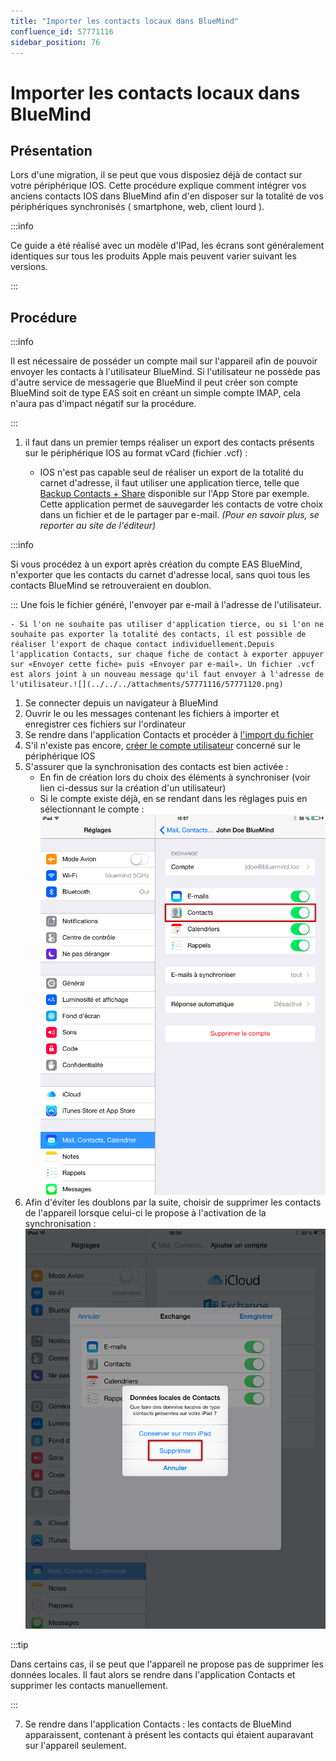 ```yaml
---
title: "Importer les contacts locaux dans BlueMind"
confluence_id: 57771116
sidebar_position: 76
---
```

# Importer les contacts locaux dans BlueMind

## Présentation

Lors d'une migration, il se peut que vous disposiez déjà de contact sur votre périphérique IOS. Cette procédure explique comment intégrer vos anciens contacts IOS dans BlueMind afin d'en disposer sur la totalité de vos périphériques synchronisés ( smartphone, web, client lourd ).

:::info

Ce guide a été réalisé avec un modèle d'IPad, les écrans sont généralement identiques sur tous les produits Apple mais peuvent varier suivant les versions.

:::

## Procédure


:::info

Il est nécessaire de posséder un compte mail sur l'appareil afin de pouvoir envoyer les contacts à l'utilisateur BlueMind. Si l'utilisateur ne possède pas d'autre service de messagerie que BlueMind il peut créer son compte BlueMind soit de type EAS soit en créant un simple compte IMAP, cela n'aura pas d'impact négatif sur la procédure.

:::

1. il faut dans un premier temps réaliser un export des contacts présents sur le périphérique IOS au format vCard (fichier .vcf) :


    - IOS n'est pas capable seul de réaliser un export de la totalité du carnet d'adresse, il faut utiliser une application tierce, telle que [Backup Contacts + Share](https://itunes.apple.com/us/app/backup-contacts-+-share/id486537944?mt=8&ign-mpt=uo%3D4) disponible sur l'App Store par exemple.
Cette application permet de sauvegarder les contacts de votre choix dans un fichier et de le partager par e-mail. *(Pour en savoir plus, se reporter au site de l'éditeur)*

:::info

Si vous procédez à un export après création du compte EAS BlueMind, n'exporter que les contacts du carnet d'adresse local, sans quoi tous les contacts BlueMind se retrouveraient en doublon.

:::
Une fois le fichier généré, l'envoyer par e-mail à l'adresse de l'utilisateur.


    - Si l'on ne souhaite pas utiliser d'application tierce, ou si l'on ne souhaite pas exporter la totalité des contacts, il est possible de réaliser l'export de chaque contact individuellement.Depuis l'application Contacts, sur chaque fiche de contact à exporter appuyer sur «Envoyer cette fiche» puis «Envoyer par e-mail». Un fichier .vcf est alors joint à un nouveau message qu'il faut envoyer à l'adresse de l'utilisateur.![](../../../attachments/57771116/57771120.png)
1. Se connecter depuis un navigateur à BlueMind
2. Ouvrir le ou les messages contenant les fichiers à importer et enregistrer ces fichiers sur l'ordinateur
3. Se rendre dans l'application Contacts et procéder à [l'import du fichier](./../../Les_contacts/Importer_et_exporter_des_contacts.md)
4. S'il n'existe pas encore, [créer le compte utilisateur](index.md) concerné sur le périphérique IOS
5. S'assurer que la synchronisation des contacts est bien activée : 
    - En fin de création lors du choix des éléments à synchroniser (voir lien ci-dessus sur la création d'un utilisateur)
    - Si le compte existe déjà, en se rendant dans les réglages puis en sélectionnant le compte :![](../../../attachments/57771116/57771122.png)
6. Afin d'éviter les doublons par la suite, choisir de supprimer les contacts de l'appareil lorsque celui-ci le propose à l'activation de la synchronisation :
![](../../../attachments/57771116/57771118.png)

:::tip

Dans certains cas, il se peut que l'appareil ne propose pas de supprimer les données locales. Il faut alors se rendre dans l'application Contacts et supprimer les contacts manuellement.

:::

7. Se rendre dans l'application Contacts : les contacts de BlueMind apparaissent, contenant à présent les contacts qui étaient auparavant sur l'appareil seulement.
